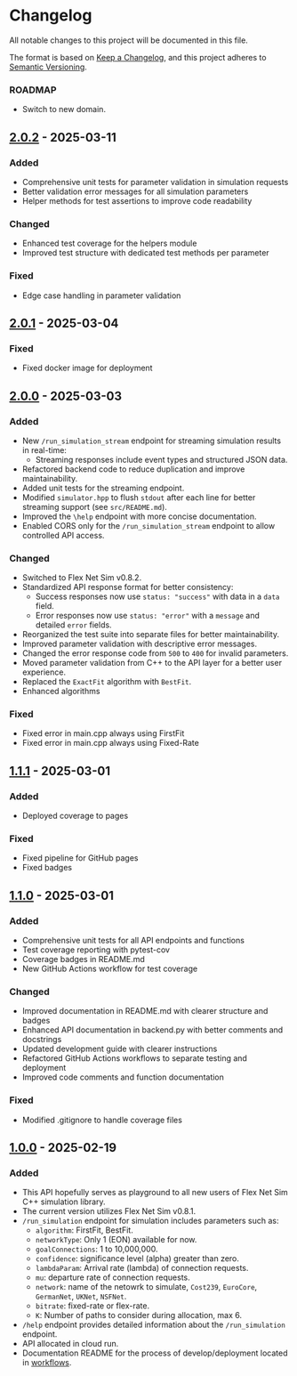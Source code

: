 # Changelog

All notable changes to this project will be documented in this file.

The format is based on [Keep a Changelog](https://keepachangelog.com/en/1.1.0/),
and this project adheres to [Semantic Versioning](https://semver.org/spec/v2.0.0.html).

### ROADMAP
- Switch to new domain.

## [2.0.2] - 2025-03-11

### Added
- Comprehensive unit tests for parameter validation in simulation requests
- Better validation error messages for all simulation parameters
- Helper methods for test assertions to improve code readability

### Changed
- Enhanced test coverage for the helpers module
- Improved test structure with dedicated test methods per parameter

### Fixed
- Edge case handling in parameter validation


## [2.0.1] - 2025-03-04

### Fixed
- Fixed docker image for deployment

## [2.0.0] - 2025-03-03

### Added
- New `/run_simulation_stream` endpoint for streaming simulation results in real-time:
  - Streaming responses include event types and structured JSON data.
- Refactored backend code to reduce duplication and improve maintainability.
- Added unit tests for the streaming endpoint.
- Modified `simulator.hpp` to flush `stdout` after each line for better streaming support (see `src/README.md`).
- Improved the `\help` endpoint with more concise documentation.
- Enabled CORS only for the `/run_simulation_stream` endpoint to allow controlled API access.

### Changed
- Switched to Flex Net Sim v0.8.2.
- Standardized API response format for better consistency:
  - Success responses now use `status: "success"` with data in a `data` field.
  - Error responses now use `status: "error"` with a `message` and detailed `error` fields.
- Reorganized the test suite into separate files for better maintainability.
- Improved parameter validation with descriptive error messages.
- Changed the error response code from `500` to `400` for invalid parameters.
- Moved parameter validation from C++ to the API layer for a better user experience.
- Replaced the `ExactFit` algorithm with `BestFit`.
- Enhanced algorithms

### Fixed
- Fixed error in main.cpp always using FirstFit
- Fixed error in main.cpp always using Fixed-Rate

## [1.1.1] - 2025-03-01

### Added
- Deployed coverage to pages

### Fixed
- Fixed pipeline for GitHub pages
- Fixed badges

## [1.1.0] - 2025-03-01

### Added
- Comprehensive unit tests for all API endpoints and functions
- Test coverage reporting with pytest-cov
- Coverage badges in README.md
- New GitHub Actions workflow for test coverage

### Changed
- Improved documentation in README.md with clearer structure and badges
- Enhanced API documentation in backend.py with better comments and docstrings
- Updated development guide with clearer instructions
- Refactored GitHub Actions workflows to separate testing and deployment
- Improved code comments and function documentation

### Fixed
- Modified .gitignore to handle coverage files

## [1.0.0] - 2025-02-19

### Added

- This API hopefully serves as playground to all new users of Flex Net Sim C++ simulation library.
- The current version utilizes Flex Net Sim v0.8.1.
- `/run_simulation` endpoint for simulation includes parameters such as:
    - `algorithm`: FirstFit, BestFit.
    - `networkType`: Only 1 (EON) available for now.
    - `goalConnections`: 1 to 10,000,000.
    - `confidence`: significance level (alpha) greater than zero.
    - `lambdaParam`: Arrival rate (lambda) of connection requests.
    - `mu`: departure rate of connection requests.
    - `network`: name of the netowrk to simulate, `Cost239`, `EuroCore`, `GermanNet`, `UKNet`, `NSFNet`.
    - `bitrate`: fixed-rate or flex-rate.
    - `K`: Number of paths to consider during allocation, max 6.
- `/help` endpoint provides detailed information about the `/run_simulation` endpoint.
- API allocated in cloud run.
- Documentation README for the process of develop/deployment located in [workflows](https://github.com/MirkoZETA/FlexNetSim-API/tree/master/.github/workflows/README_DEV.md).

[1.0.0]: https://github.com/MirkoZETA/FlexNetSim-API/releases/tag/v1.0.0
[1.1.0]: https://github.com/MirkoZETA/FlexNetSim-API/compare/v1.0.0...v1.1.0
[1.1.1]: https://github.com/MirkoZETA/FlexNetSim-API/compare/v1.1.0...pipeline-fix
[2.0.0]: https://github.com/MirkoZETA/FlexNetSim-API/compare/pipeline-fix...v2.0.0
[2.0.1]: https://github.com/MirkoZETA/FlexNetSim-API/compare/v2.0.1...v2.0.0
[2.0.2]: https://github.com/MirkoZETA/FlexNetSim-API/compare/v2.0.2...v2.0.1